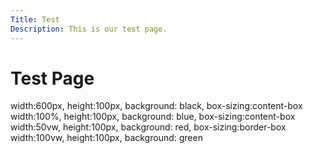 ```yaml
---
Title: Test
Description: This is our test page.
---
```


Test Page
==========================

<div class="element1">
    width:600px, height:100px, background: black, box-sizing:content-box
</div>
<div class="element2">
    width:100%, height:100px, background: blue, box-sizing:content-box
</div>
<div class="element3">
    width:50vw, height:100px, background: red, box-sizing:border-box
</div>
<div class="element4">
    width:100vw, height:100px, background: green
</div>